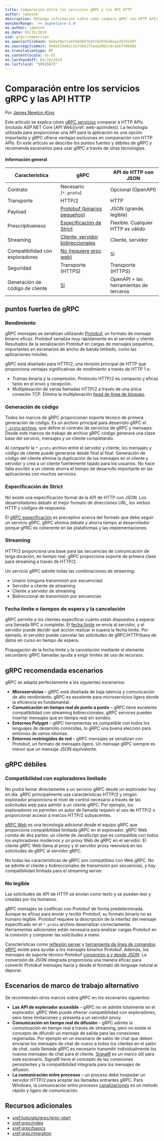 ```yaml
---
title: Comparación entre los servicios gRPC y las API HTTP
author: jamesnk
description: Obtenga información sobre cómo compara gRPC con HTTP APIs y lo que tiene recomienda son escenarios.
monikerRange: '>= aspnetcore-3.0'
ms.author: jamesnk
ms.date: 03/31/2019
uid: grpc/comparison
ms.openlocfilehash: 0e9ef0e7ca8fb6d847b45f6dd7bd0aaa35fd149f
ms.sourcegitcommit: 948e533e02c2a7cb6175ada20b2c9cabb7786d0b
ms.translationtype: MT
ms.contentlocale: es-ES
ms.lasthandoff: 04/10/2019
ms.locfileid: "59515673"
---
```

# <a name="comparing-grpc-services-with-http-apis"></a>Comparación entre los servicios gRPC y las API HTTP

Por [James Newton-King](https://twitter.com/jamesnk)

Este artículo se explica cómo [gRPC servicios](https://grpc.io/docs/guides/) comparar a HTTP APIs (incluido ASP.NET Core [API Web](xref: web-api/index)). La tecnología utilizada para proporcionar una API para la aplicación es una opción importante y gRPC ofrece ventajas exclusivas en comparación con HTTP APIs. En este artículo se describe los puntos fuertes y débiles de gRPC y recomienda escenarios para usar gRPC a través de otras tecnologías.

#### <a name="overview"></a>Información general

|    Característica             |    gRPC                                                 |    API de HTTP con JSON                       |
|------------------------|---------------------------------------------------------|----------------------------------------------|
|    Contrato            |    Necesario (`*.proto`)                                 |    Opcional (OpenAPI)                        |
|    Transporte           |    HTTP/2                                               |    HTTP                                      |
|    Payload             |    [Protobuf (binarios pequeños)](#performance)             |    JSON (grande, legible)              |
|    Prescriptiveness    |    [Especificación de Strict](#strict-specification)        |    Flexible. Cualquier HTTP es válido                  |
|    Streaming           |    [Cliente, servidor bidireccionales](#streaming)         |    Cliente, servidor                            |
|    Compatibilidad con exploradores     |    [No (requiere grpc web)](#limited-browser-support)   |    Sí                                       |
|    Seguridad            |    Transporte (HTTPS)                                    |    Transporte (HTTPS)                         |
|    Generación de código de cliente     |    [Sí](#code-generation)                              |    OpenAPI + las herramientas de terceros             |

## <a name="grpc-strengths"></a>puntos fuertes de gRPC

### <a name="performance"></a>Rendimiento

gRPC mensajes se serializan utilizando [Protobuf](https://developers.google.com/protocol-buffers/docs/overview), un formato de mensaje binario eficaz. Protobuf serializa muy rápidamente en el servidor y cliente. Resultados de la serialización Protobuf en cargas de mensajes pequeños, importantes en escenarios de ancho de banda limitado, como las aplicaciones móviles.

gRPC está diseñado para HTTP/2, una revisión principal de HTTP que proporciona ventajas significativas de rendimiento a través de HTTP 1.x:

* Tramas binaria y la compresión. Protocolo HTTP/2 es compacto y eficaz tanto en el envío y recepción.
* Multiplexación de varias llamadas HTTP/2 a través de una única conexión TCP. Elimina la multiplexación [head de línea de bloqueo](https://en.wikipedia.org/wiki/Head-of-line_blocking).

### <a name="code-generation"></a>Generación de código

Todos los marcos de gRPC proporcionan soporte técnico de primera generación de código. Es un archivo principal para desarrollo gRPC el [ `*.proto` archivo](https://developers.google.com/protocol-buffers/docs/proto3), que define el contrato de servicios de gRPC y mensajes. Desde este marcos de trabajo de archivo gRPC código generará una clase base del servicio, mensajes y un cliente completando.

Al compartir la `*.proto` archivo entre el servidor y cliente, los mensajes y código de cliente puede generarse desde final al final. Generación de código del cliente elimina la duplicación de los mensajes en el cliente y servidor y crea a un cliente fuertemente tipado para los usuarios. No hace falta escribir a un cliente ahorra el tiempo de desarrollo importante en las aplicaciones con muchos servicios.

### <a name="strict-specification"></a>Especificación de Strict

No existe una especificación formal de la API de HTTP con JSON. Los desarrolladores debatir el mejor formato de direcciones URL, los verbos HTTP y códigos de respuesta.

El [gRPC especificación](https://github.com/grpc/grpc/blob/master/doc/PROTOCOL-HTTP2.md) es preceptivo acerca del formato que debe seguir un servicio gRPC. gRPC elimina debate y ahorra tiempo al desarrollador porque gPRC es coherente en las plataformas y las implementaciones.

### <a name="streaming"></a>Streaming

HTTP/2 proporciona una base para las secuencias de comunicación de larga duración, en tiempo real. gRPC proporciona soporte de primera clase para streaming a través de HTTP/2.

Un servicio gRPC admite todas las combinaciones de streaming:

* Unario (ninguna transmisión por secuencias)
* Servidor a cliente de streaming
* Cliente a servidor de streaming
* Bidireccional de transmisión por secuencias

### <a name="deadlinetimeouts-and-cancellation"></a>Fecha límite o tiempos de espera y la cancelación

gRPC permite a los clientes especificar cuánto están dispuestos a esperar una llamada RPC a completar. El [fecha límite](https://grpc.io/blog/deadlines) se envía al servidor, y el servidor puede decidir qué acción realizar si supera la fecha límite. Por ejemplo, el servidor puede cancelar las solicitudes de gRPC/HTTP/base de datos en curso en tiempo de espera.

Propagación de la fecha límite y la cancelación mediante el elemento secundario gRPC llamadas ayuda a exigir límites de uso de recursos.

## <a name="grpc-recommended-scenarios"></a>gRPC recomendada escenarios

gRPC se adapta perfectamente a los siguientes escenarios:

* **Microservicios** &ndash; gRPC está diseñada de baja latencia y comunicación de alto rendimiento. gRPC es excelente para microservicios ligera donde la eficiencia es fundamental.
* **Comunicación en tiempo real de punto a punto** &ndash; gRPC tiene excelente compatibilidad con streaming bidireccionales. gRPC services pueden insertar mensajes que en tiempo real sin sondeo.
* **Entornos Polygot** &ndash; gRPC herramientas es compatible con todos los lenguajes de desarrollo conocidas, lo gRPC una buena elección para entornos de varios idiomas.
* **Entornos restringidos de red** &ndash; gRPC mensajes se serializan con Protobuf, un formato de mensajes ligero. Un mensaje gRPC siempre es menor que un mensaje JSON equivalente.

## <a name="grpc-weaknesses"></a>gRPC débiles

### <a name="limited-browser-support"></a>Compatibilidad con exploradores limitado

No podrá llamar directamente a un servicio gRPC desde un explorador hoy en día. gRPC principalmente usa características HTTP/2 y ningún explorador proporciona el nivel de control necesario a través de las solicitudes web para admitir a un cliente gRPC. Por ejemplo, los exploradores no permiten un autor de llamada requerir el uso de HTTP/2 o proporcionar acceso a marcos HTTP/2 subyacentes.

[gRPC Web](https://grpc.io/docs/tutorials/basic/web.html) es una tecnología adicional desde el equipo gRPC que proporciona compatibilidad limitada gRPC en el explorador. gRPC Web consta de dos partes: un cliente de JavaScript que es compatible con todos los exploradores modernos y un proxy Web de gRPC en el servidor. El cliente gRPC Web llama al proxy y el servidor proxy reenviará en las solicitudes de gRPC al servidor gRPC.

No todas las características de gRPC son compatibles con Web gRPC. No se admite el cliente y bidireccionales de transmisión por secuencias, y hay compatibilidad limitada para el streaming server.

### <a name="not-human-readable"></a>No legible

Las solicitudes de API de HTTP se envían como texto y se pueden leer y creadas por los humanos.

gRPC mensajes se codifican con Protobuf de forma predeterminada. Aunque es eficaz para enviar y recibir Protobuf, su formato binario no es humano legible. Protobuf requiere la descripción de la interfaz del mensaje especificado en el `*.proto` archivo deserializar correctamente. Herramientas adicionales están necesaria para analizar cargas Protobuf en la conexión y componer las solicitudes a mano.

Características como [reflexión server](https://github.com/grpc/grpc/blob/master/doc/server-reflection.md) y [herramienta de línea de comandos gRPC](https://github.com/grpc/grpc/blob/master/doc/command_line_tool.md) existe para ayudar a los mensajes binarios Protobuf. Además, los mensajes de soporte técnico Protobuf [conversión a y desde JSON](https://developers.google.com/protocol-buffers/docs/proto3#json). La conversión de JSON integrada proporciona una manera eficaz para convertir Protobuf mensajes hacia y desde el formato de lenguaje natural al depurar.

## <a name="alternative-framework-scenarios"></a>Escenarios de marco de trabajo alternativo

Se recomiendan otros marcos sobre gRPC en los escenarios siguientes:

* **Las API de explorador accesible** &ndash; gRPC no se admite totalmente en el explorador. gRPC Web puede ofrecer compatibilidad con exploradores, pero tiene limitaciones y presenta a un servidor proxy.
* **Comunicación en tiempo real de difusión** &ndash; gRPC admite la comunicación en tiempo real a través de streaming, pero no existe el concepto de difundir un mensaje de salida para las conexiones registradas. Por ejemplo en un escenario de salón de chat que deben enviarse los mensajes de chat de nuevo a todos los clientes en el salón de chat, cada llamada gRPC es necesario transmitir individualmente los nuevos mensajes de chat para el cliente. [SignalR](xref:signalr/introduction) es un marco útil para este escenario. SignalR tiene el concepto de las conexiones persistentes y la compatibilidad integrada para los mensajes de difusión.
* **La comunicación entre procesos** &ndash; un proceso debe hospedar un servidor HTTP/2 para aceptar las llamadas entrantes gRPC. Para Windows, la comunicación entre procesos [canalizaciones](/dotnet/standard/io/pipe-operations) es un método rápido y ligero de comunicación.

## <a name="additional-resources"></a>Recursos adicionales

* <xref:tutorials/grpc/grpc-start>
* <xref:grpc/index>
* <xref:grpc/basics>
* <xref:grpc/migration>
